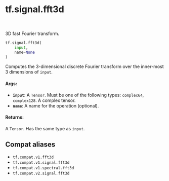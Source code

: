 <div itemscope itemtype="http://developers.google.com/ReferenceObject">
<meta itemprop="name" content="tf.signal.fft3d" />
<meta itemprop="path" content="Stable" />
</div>

# tf.signal.fft3d

<!-- Insert buttons and diff -->

<table class="tfo-notebook-buttons tfo-api" align="left">
</table>



3D fast Fourier transform.

``` python
tf.signal.fft3d(
    input,
    name=None
)
```



<!-- Placeholder for "Used in" -->

Computes the 3-dimensional discrete Fourier transform over the inner-most 3
dimensions of `input`.

#### Args:


* <b>`input`</b>: A `Tensor`. Must be one of the following types: `complex64`, `complex128`.
  A complex tensor.
* <b>`name`</b>: A name for the operation (optional).


#### Returns:

A `Tensor`. Has the same type as `input`.


## Compat aliases

* `tf.compat.v1.fft3d`
* `tf.compat.v1.signal.fft3d`
* `tf.compat.v1.spectral.fft3d`
* `tf.compat.v2.signal.fft3d`

